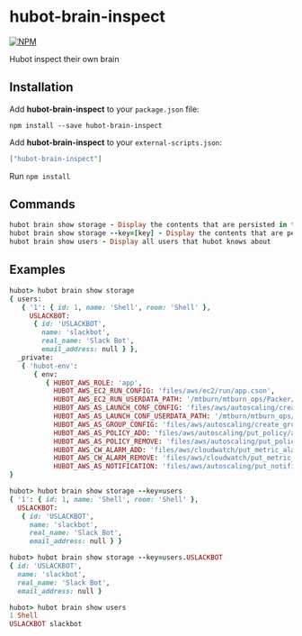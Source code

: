 # hubot-brain-inspect

[![NPM](https://nodei.co/npm/hubot-brain-inspect.png)](https://nodei.co/npm/hubot-brain-inspect/)

Hubot inspect their own brain

## Installation

Add **hubot-brain-inspect** to your `package.json` file:

```
npm install --save hubot-brain-inspect
```

Add **hubot-brain-inspect** to your `external-scripts.json`:

```json
["hubot-brain-inspect"]
```

Run `npm install`

## Commands

```ruby
hubot brain show storage - Display the contents that are persisted in the brain
hubot brain show storage --key=[key] - Display the contents that are persisted with specified key in the brain
hubot brain show users - Display all users that hubot knows about
```

## Examples

```ruby
hubot> hubot brain show storage
{ users:
   { '1': { id: 1, name: 'Shell', room: 'Shell' },
     USLACKBOT:
      { id: 'USLACKBOT',
        name: 'slackbot',
        real_name: 'Slack Bot',
        email_address: null } },
  _private:
   { 'hubot-env':
      { env:
         { HUBOT_AWS_ROLE: 'app',
           HUBOT_AWS_EC2_RUN_CONFIG: 'files/aws/ec2/run/app.cson',
           HUBOT_AWS_EC2_RUN_USERDATA_PATH: '/mtburn/mtburn_ops/Packer/scripts/ubuntu-trusty/initfile',
           HUBOT_AWS_AS_LAUNCH_CONF_CONFIG: 'files/aws/autoscaling/create_launch_configuration/app.cson',
           HUBOT_AWS_AS_LAUNCH_CONF_USERDATA_PATH: '/mtburn/mtburn_ops/Packer/scripts/ubuntu-trusty/initfile',
           HUBOT_AWS_AS_GROUP_CONFIG: 'files/aws/autoscaling/create_group/app.cson',
           HUBOT_AWS_AS_POLICY_ADD: 'files/aws/autoscaling/put_policy/add/app.cson',
           HUBOT_AWS_AS_POLICY_REMOVE: 'files/aws/autoscaling/put_policy/remove/app.cson',
           HUBOT_AWS_CW_ALARM_ADD: 'files/aws/cloudwatch/put_metric_alarm/add/app.cson',
           HUBOT_AWS_CW_ALARM_REMOVE: 'files/aws/cloudwatch/put_metric_alarm/remove/app.cson',
           HUBOT_AWS_AS_NOTIFICATION: 'files/aws/autoscaling/put_notification/app.cson' } } },
}
```

```ruby
hubot> hubot brain show storage --key=users
{ '1': { id: 1, name: 'Shell', room: 'Shell' },
  USLACKBOT:
   { id: 'USLACKBOT',
     name: 'slackbot',
     real_name: 'Slack Bot',
     email_address: null } }

hubot> hubot brain show storage --key=users.USLACKBOT
{ id: 'USLACKBOT',
  name: 'slackbot',
  real_name: 'Slack Bot',
  email_address: null }
```

```ruby
hubot> hubot brain show users
1 Shell
USLACKBOT slackbot
```
